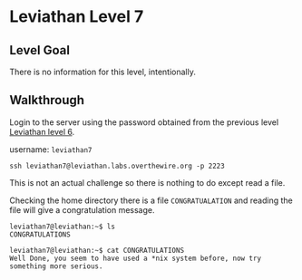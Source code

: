 # Leviathan Level 7

## Level Goal  

There is no information for this level, intentionally.


## Walkthrough 
Login to the server using the password obtained from the previous level [Leviathan level 6](../leviathan6/README.md). 

username: `leviathan7` 

```ssh
ssh leviathan7@leviathan.labs.overthewire.org -p 2223
```

This is not an actual challenge so there is nothing to do except read a file.

Checking the home directory there is a file `CONGRATUALATION` and reading the file will give a congratulation message.

```console
leviathan7@leviathan:~$ ls
CONGRATULATIONS

leviathan7@leviathan:~$ cat CONGRATULATIONS 
Well Done, you seem to have used a *nix system before, now try something more serious.
```